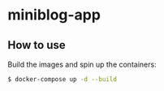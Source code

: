 # miniblog-app

## How to use

Build the images and spin up the containers:

```sh
$ docker-compose up -d --build
```
